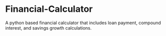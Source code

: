 # Financial-Calculator
A python based financial calculator that includes loan payment, compound interest, and savings growth calculations.
